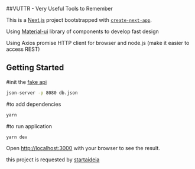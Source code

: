 ##VUTTR - Very Useful Tools to Remember

This is a [Next.js](https://nextjs.org/) project bootstrapped with [`create-next-app`](https://github.com/vercel/next.js/tree/canary/packages/create-next-app).

Using [Material-ui](https://material-ui.com/pt/) library of components to develop fast design

Using Axios promise HTTP client for browser and node.js (make it easier to access REST)

## Getting Started

#init the [fake api](https://github.com/gustavo-startaideia/rest-fake-api)

```bash
json-server -p 8080 db.json
```

#to add dependencies

```bash
yarn
```

#to run application

```bash
yarn dev
```

Open [http://localhost:3000](http://localhost:3000) with your browser to see the result.

this project is requested by [startaideia](https://github.com/gustavo-startaideia/desafio-frontend)
